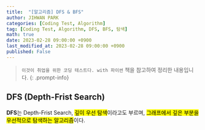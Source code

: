 ```yaml
---
title:  "[알고리즘] DFS & BFS"
author: JIHWAN PARK
categories: [Coding Test, Algorithm]
tag: [Coding Test, Algorithm, DFS, BFS, 탐색]
math: true
date: 2023-02-28 09:00:00 +0900
last_modified_at: 2023-02-28 09:00:00 +0900
published: False
---
```

> `이것이 취업을 위한 코딩 테스트다. with 파이썬` 책을 참고하여 정리한 내용입니다.
{: .prompt-info}

## DFS (Depth-Frist Search)
**DFS**는 Depth-Frist Search, <mark>깊이 우선 탐색</mark>이라고도 부르며, <mark>그래프에서 깊은 부분을 우선적으로 탐색하는 알고리즘</mark>이다.
